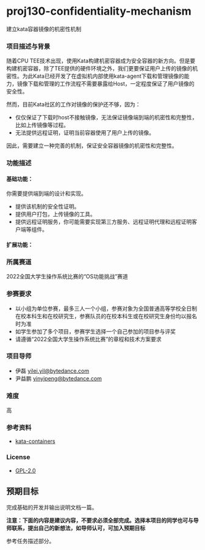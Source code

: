 # proj130-confidentiality-mechanism
建立kata容器镜像的机密性机制


### 项目描述与背景
随着CPU TEE技术出现，使用Kata构建机密容器成为安全容器的新方向。但是要构建机密容器，除了TEE提供的硬件环境之外，我们更要保证用户上传的镜像的机密性。为此Kata已经开发了在虚拟机内部使用kata-agent下载和管理镜像的能力，镜像下载和管理的工作流程不需要暴露给Host，一定程度保证了用户镜像的安全性。

然而，目前Kata社区的工作对镜像的保护还不够，因为：
- 仅仅保证了下载时host不接触镜像，无法保证镜像端到端的机密性和完整性，比如上传镜像等过程。
- 无法提供远程证明，证明当前容器使用了用户上传的镜像。

因此，需要建立一种完善的机制，保证安全容器镜像的机密性和完整性。

### 功能描述

#### 基础功能：

你需要提供端到端的设计和实现。
- 提供该机制的安全性证明。
- 提供用户打包，上传镜像的工具。
- 提供远程证明服务，你可能需要实现第三方服务、远程证明代理和远程证明客户端等组件。

#### 扩展功能：


### 所属赛道

2022全国大学生操作系统比赛的“OS功能挑战”赛道



### 参赛要求

- 以小组为单位参赛，最多三人一个小组，参赛对象为全国普通高等学校全日制在校本科生和在校研究生，参赛队员的在校本科生或在校研究生身份均以报名时为准
- 如学生参加了多个项目，参赛学生选择一个自己参加的项目参与评奖
- 请遵循“2022全国大学生操作系统比赛”的章程和技术方案要求



### 项目导师

- 伊磊 yilei.yil@bytedance.com
- 尹益鹏 yinyipeng@bytedance.com


### 难度

高


### 参考资料
- [kata-containers](https://github.com/kata-containers/kata-containers)

### License

* [GPL-2.0](https://opensource.org/licenses/GPL-2.0)



## 预期目标

完成基础的开发并输出说明文档一篇。

**注意：下面的内容是建议内容，不要求必须全部完成。选择本项目的同学也可与导师联系，提出自己的新想法，如导师认可，可加入预期目标**

参考任务描述部分。
